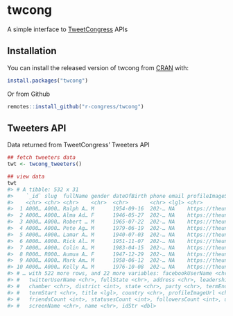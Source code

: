 
<!-- README.md is generated from README.Rmd. Please edit that file -->

# twcong

<!-- badges: start -->

<!-- badges: end -->

A simple interface to [TweetCongress](http://www.tweetecongress.com/)
APIs

## Installation

You can install the released version of twcong from
[CRAN](https://CRAN.R-project.org) with:

``` r
install.packages("twcong")
```

Or from Github

``` r
remotes::install_github("r-congress/twcong")
```

## Tweeters API

Data returned from TweetCongress’ Tweeters API

``` r
## fetch tweeters data
twt <- twcong_tweeters()

## view data
twt
#> # A tibble: 532 x 31
#>    `_id` slug  fullName gender dateOfBirth phone email profileImageSma… website
#>    <chr> <chr> <chr>    <chr>  <chr>       <chr> <lgl> <chr>            <chr>  
#>  1 A000… A000… Ralph A… M      1954-09-16  202-… NA    https://theunit… https:…
#>  2 A000… A000… Alma Ad… F      1946-05-27  202-… NA    https://theunit… https:…
#>  3 A000… A000… Robert … M      1965-07-22  202-… NA    https://theunit… https:…
#>  4 A000… A000… Pete Ag… M      1979-06-19  202-… NA    https://theunit… https:…
#>  5 A000… A000… Lamar A… M      1940-07-03  202-… NA    https://theunit… https:…
#>  6 A000… A000… Rick Al… M      1951-11-07  202-… NA    https://theunit… https:…
#>  7 A000… A000… Colin A… M      1983-04-15  202-… NA    https://theunit… https:…
#>  8 R000… R000… Aumua A… F      1947-12-29  202-… NA    https://theunit… https:…
#>  9 A000… A000… Mark Am… M      1958-06-12  202-… NA    https://theunit… https:…
#> 10 A000… A000… Kelly A… M      1976-10-08  202-… NA    https://theunit… https:…
#> # … with 522 more rows, and 22 more variables: facebookUserName <chr>,
#> #   twitterUserName <chr>, fullState <chr>, address <chr>, leadershipRole <lgl>,
#> #   chamber <chr>, district <int>, state <chr>, party <chr>, termEnd <lgl>,
#> #   termStart <chr>, title <lgl>, country <chr>, profileImageUrl <chr>, verified <lgl>,
#> #   friendsCount <int>, statusesCount <int>, followersCount <int>, url <chr>,
#> #   screenName <chr>, name <chr>, idStr <dbl>
```
